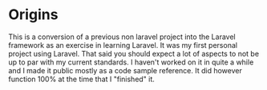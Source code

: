 # Origins

This is a conversion of a previous non laravel project into the Laravel framework as an exercise in learning Laravel. It was my first personal project using Laravel. That said you should expect a lot of aspects to not be up to par with my current standards. I haven't worked on it in quite a while and I made it public mostly as a code sample reference. It did however function 100% at the time that I "finished" it.
